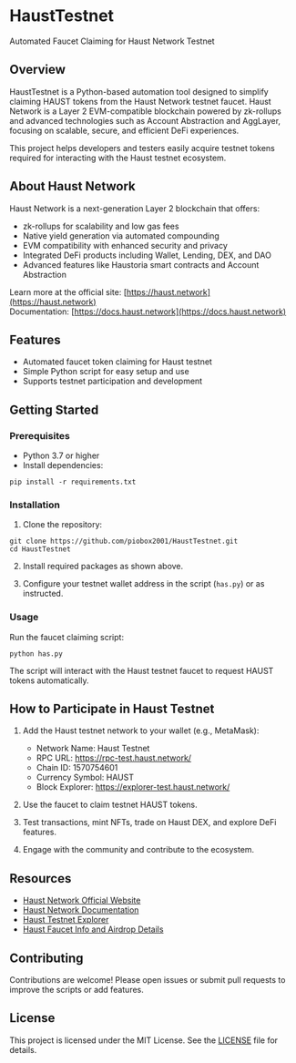 # HaustTestnet

Automated Faucet Claiming for Haust Network Testnet

## Overview

HaustTestnet is a Python-based automation tool designed to simplify claiming HAUST tokens from the Haust Network testnet faucet. Haust Network is a Layer 2 EVM-compatible blockchain powered by zk-rollups and advanced technologies such as Account Abstraction and AggLayer, focusing on scalable, secure, and efficient DeFi experiences.

This project helps developers and testers easily acquire testnet tokens required for interacting with the Haust testnet ecosystem.

## About Haust Network

Haust Network is a next-generation Layer 2 blockchain that offers:

- zk-rollups for scalability and low gas fees  
- Native yield generation via automated compounding  
- EVM compatibility with enhanced security and privacy  
- Integrated DeFi products including Wallet, Lending, DEX, and DAO  
- Advanced features like Haustoria smart contracts and Account Abstraction  

Learn more at the official site: [https://haust.network](https://haust.network)  
Documentation: [https://docs.haust.network](https://docs.haust.network)

## Features

- Automated faucet token claiming for Haust testnet  
- Simple Python script for easy setup and use  
- Supports testnet participation and development  

## Getting Started

### Prerequisites

- Python 3.7 or higher  
- Install dependencies:

```
pip install -r requirements.txt
```

### Installation

1. Clone the repository:

```
git clone https://github.com/piobox2001/HaustTestnet.git
cd HaustTestnet
```

2. Install required packages as shown above.

3. Configure your testnet wallet address in the script (`has.py`) or as instructed.

### Usage

Run the faucet claiming script:

```
python has.py
```

The script will interact with the Haust testnet faucet to request HAUST tokens automatically.

## How to Participate in Haust Testnet

1. Add the Haust testnet network to your wallet (e.g., MetaMask):

   - Network Name: Haust Testnet  
   - RPC URL: https://rpc-test.haust.network/  
   - Chain ID: 1570754601  
   - Currency Symbol: HAUST  
   - Block Explorer: https://explorer-test.haust.network/  

2. Use the faucet to claim testnet HAUST tokens.  
3. Test transactions, mint NFTs, trade on Haust DEX, and explore DeFi features.  
4. Engage with the community and contribute to the ecosystem.

## Resources

- [Haust Network Official Website](https://haust.network)  
- [Haust Network Documentation](https://docs.haust.network)  
- [Haust Testnet Explorer](https://explorer-test.haust.network)  
- [Haust Faucet Info and Airdrop Details](https://www.bittime.com/blog/apa-itu-haust-network-faucet)  

## Contributing

Contributions are welcome! Please open issues or submit pull requests to improve the scripts or add features.

## License

This project is licensed under the MIT License. See the [LICENSE](LICENSE) file for details.

